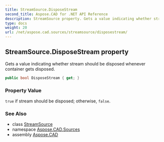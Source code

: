```yaml
---
title: StreamSource.DisposeStream
second_title: Aspose.CAD for .NET API Reference
description: StreamSource property. Gets a value indicating whether stream should be disposed whenever container gets disposed
type: docs
weight: 20
url: /net/aspose.cad.sources/streamsource/disposestream/
---
```

## StreamSource.DisposeStream property

Gets a value indicating whether stream should be disposed whenever container gets disposed.

```csharp
public bool DisposeStream { get; }
```

### Property Value

`true` if stream should be disposed; otherwise, `false`.

### See Also

* class [StreamSource](../)
* namespace [Aspose.CAD.Sources](../../../aspose.cad.sources/)
* assembly [Aspose.CAD](../../../)


